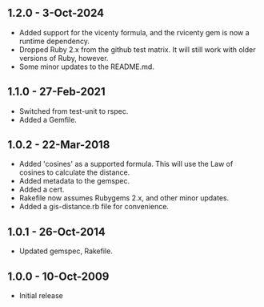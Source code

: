 ## 1.2.0 - 3-Oct-2024
* Added support for the vicenty formula, and the rvicenty gem is now a
  runtime dependency.
* Dropped Ruby 2.x from the github test matrix. It will still work with
  older versions of Ruby, however.
* Some minor updates to the README.md.

## 1.1.0 - 27-Feb-2021
* Switched from test-unit to rspec.
* Added a Gemfile.

## 1.0.2 - 22-Mar-2018
* Added 'cosines' as a supported formula. This will use the Law of cosines
  to calculate the distance.
* Added metadata to the gemspec.
* Added a cert.
* Rakefile now assumes Rubygems 2.x, and other minor updates.
* Added a gis-distance.rb file for convenience.

## 1.0.1 - 26-Oct-2014
* Updated gemspec, Rakefile.

## 1.0.0 - 10-Oct-2009
* Initial release
